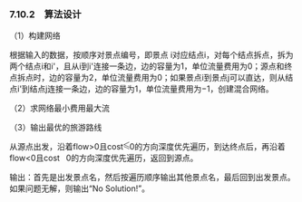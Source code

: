 ### 7.10.2　算法设计

（1）构建网络

根据输入的数据，按顺序对景点编号，即景点 i对应结点i，对每个结点拆点，拆为两个结点i和i'，且从i到i'连接一条边，边的容量为1，单位流量费用为0；源点和终点拆点时，边的容量为2，单位流量费用为0；如果景点i到景点j可以直达，则从结点i'到结点j连接一条边，边的容量为1，单位流量费用为−1，创建混合网络。

（2）求网络最小费用最大流

（3）输出最优的旅游路线

从源点出发，沿着flow>0且cost<img class="my_markdown" src="../images/6.gif" style="width:11px;  height: 14px; "/>0的方向深度优先遍历，到达终点后，再沿着flow<0且cost<img src="https://cdn.ptpress.cn/pubcloud/5B0A982E/ushu/N13082/online/FBOL6c69757cef863/Images/5.gif" style="width:11px;  height: 14px; "/>0的方向深度优先遍历，返回到源点。

输出：首先是出发景点名，然后按遍历顺序输出其他景点名，最后回到出发景点。如果问题无解，则输出“No Solution!”。

